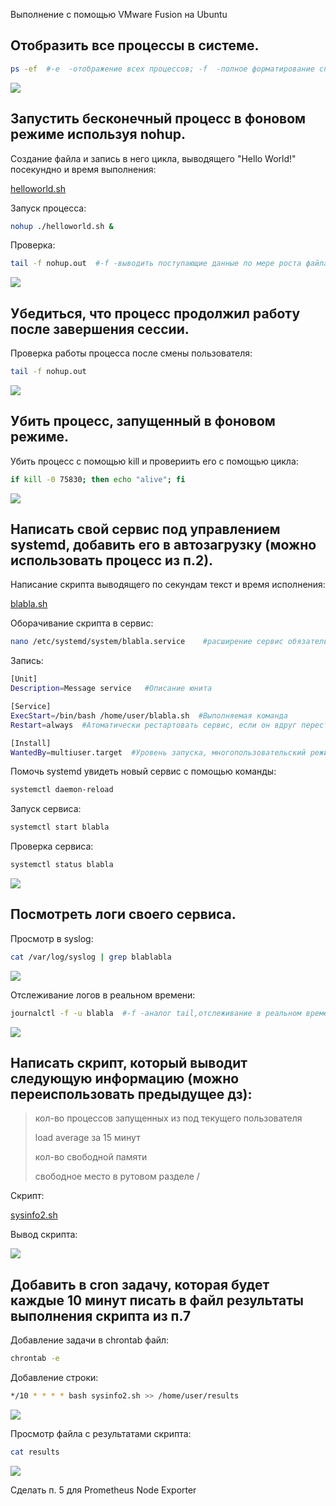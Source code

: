 Выполнение с помощью VMware Fusion на Ubuntu

Отобразить все процессы в системе.
-
``` bash
ps -ef  #-e  -отображение всех процессов; -f  -полное форматирование списка
```
![](/HW4/assets/1-1.png) 

Запустить бесконечный процесс в фоновом режиме используя nohup.
-
Создание файла и запись в него цикла, выводящего "Hello World!" посекундно и время выполнения:

[helloworld.sh](/HW4/helloworld.sh) 

Запуск процесса:

``` bash
nohup ./helloworld.sh &
```

Проверка:

``` bash
tail -f nohup.out  #-f -выводить поступающие данные по мере роста файла
```
![](/HW4/assets/2-1.png) 

Убедиться, что процесс продолжил работу после завершения сессии.
-

Проверка работы процесса после смены пользователя:

``` bash
tail -f nohup.out 
```
![](/HW4/assets/3-1.png) 

Убить процесс, запущенный в фоновом режиме.
-

Убить процесс с помощью kill и провериить его с помощью цикла:

``` bash
if kill -0 75830; then echo "alive"; fi
```
![](/HW4/assets/4-1.png) 


Написать свой сервис под управлением systemd, добавить его в автозагрузку (можно использовать процесс из п.2).
-

Написание скрипта выводящего по секундам текст и время исполнения:

[blabla.sh](/HW4/blabla.sh) 

Оборачивание скрипта в сервис:

``` bash
nano /etc/systemd/system/blabla.service    #расширение сервис обязательно
```

Запись:

``` bash
[Unit]  
Description=Message service   #Описание юнита

[Service]
ExecStart=/bin/bash /home/user/blabla.sh  #Выполняемая команда
Restart=always  #Атоматически рестартовать сервис, если он вдруг перестанет работать

[Install]
WantedBy=multiuser.target  #Уровень запуска, многопользовательский режим
```

Помочь systemd увидеть  новый сервис с помощью команды:

``` bash
systemctl daemon-reload
```

Запуск сервиса:

``` bash
systemctl start blabla
```
Проверка сервиса:

``` bash
systemctl status blabla
```
![](/HW4/assets/5-1.png) 

Посмотреть логи своего сервиса.
-

Просмотр в syslog:

``` bash
cat /var/log/syslog | grep blablabla
```
![](/HW4/assets/6-1.png) 

Отслеживание логов в реальном времени:

``` bash
journalctl -f -u blabla  #-f -аналог tail,отслеживание в реальном времени; -u -фильтрация
```
![](/HW4/assets/6-2.png) 

Написать скрипт, который выводит следующую информацию (можно переиспользовать предыдущее дз):
-
>кол-во процессов запущенных из под текущего пользователя
>
>load average за 15 минут
>
>кол-во свободной памяти
>
>свободное место в рутовом разделе /
>

Скрипт:

[sysinfo2.sh](/HW4/sysinfo2.sh) 

Вывод скрипта:

![](/HW4/assets/7-1.png) 


Добавить в cron задачу, которая будет каждые 10 минут писать в файл результаты выполнения скрипта из п.7
-

Добавление задачи в chrontab файл:

``` bash
chrontab -e  
```

Добавление  строки:

``` bash
*/10 * * * * bash sysinfo2.sh >> /home/user/results  
```
![](/HW4/assets/8-1.png) 

Просмотр файла c результатами скрипта:

``` bash
cat results
```
![](/HW4/assets/8-2.png) 

Сделать п. 5 для Prometheus Node Exporter


